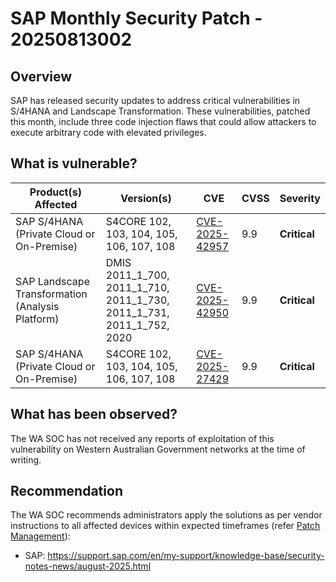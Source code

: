 # SAP Monthly Security Patch - 20250813002

## Overview

SAP has released security updates to address critical vulnerabilities in S/4HANA and Landscape Transformation. These vulnerabilities, patched this month, include three code injection flaws that could allow attackers to execute arbitrary code with elevated privileges.

## What is vulnerable?

| Product(s) Affected                              | Version(s)                                                            | CVE                                                               | CVSS | Severity     |
| ------------------------------------------------ | --------------------------------------------------------------------- | ----------------------------------------------------------------- | ---- | ------------ |
| SAP S/4HANA (Private Cloud or On-Premise)        | S4CORE 102, 103, 104, 105, 106, 107, 108                              | [CVE-2025-42957](https://www.cve.org/CVERecord?id=CVE-2025-42957) | 9.9  | **Critical** |
| SAP Landscape Transformation (Analysis Platform) | DMIS 2011_1_700, 2011_1_710, 2011_1_730, 2011_1_731, 2011_1_752, 2020 | [CVE-2025-42950](https://www.cve.org/CVERecord?id=CVE-2025-42950) | 9.9  | **Critical** |
| SAP S/4HANA (Private Cloud or On-Premise)        | S4CORE 102, 103, 104, 105, 106, 107, 108                              | [CVE-2025-27429](https://www.cve.org/CVERecord?id=CVE-2025-27429) | 9.9  | **Critical** |

## What has been observed?

The WA SOC has not received any reports of exploitation of this vulnerability on Western Australian Government networks at the time of writing.

## Recommendation

The WA SOC recommends administrators apply the solutions as per vendor instructions to all affected devices within expected timeframes (refer [Patch Management](../guidelines/patch-management.md)):

- SAP: <https://support.sap.com/en/my-support/knowledge-base/security-notes-news/august-2025.html>
